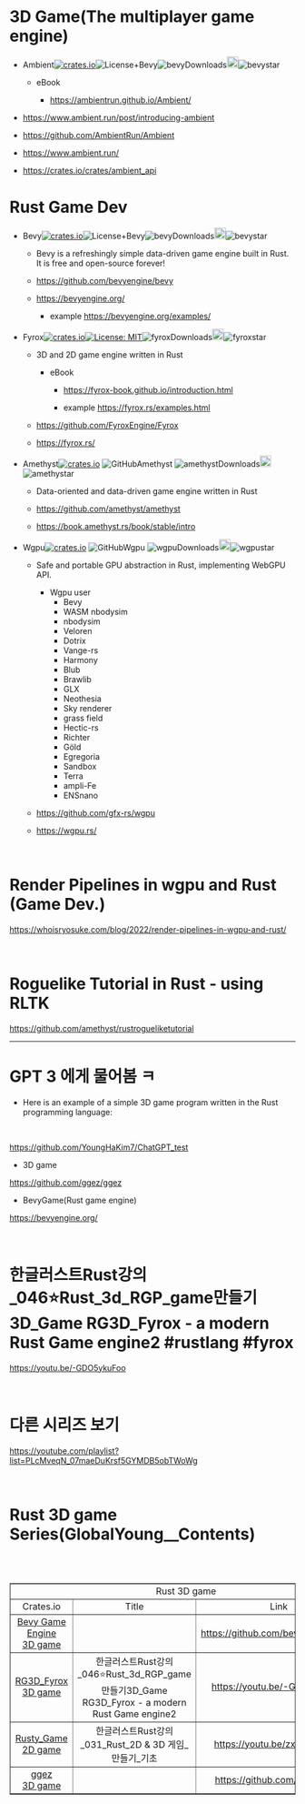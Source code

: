# 3D Game(The multiplayer game engine)

- Ambient[![crates.io](https://img.shields.io/crates/v/ambient_api.svg)](https://crates.io/crates/ambient_api)![License+Bevy](https://img.shields.io/badge/license-MIT%2FApache-blue.svg)![bevyDownloads](https://img.shields.io/crates/d/ambient_api.svg)<a href="https://github.com/AmbientRun/Ambient"><img alt="githubicon" width="20px" src="https://user-images.githubusercontent.com/67513038/218287708-001511d7-1cce-42d3-92d2-4a61193b38f0.png" /></a>![bevystar](https://img.shields.io/github/stars/AmbientRun/Ambient.svg)

  - eBook

    - https://ambientrun.github.io/Ambient/

- https://www.ambient.run/post/introducing-ambient

- https://github.com/AmbientRun/Ambient

- https://www.ambient.run/

- https://crates.io/crates/ambient_api

# Rust Game Dev

- Bevy[![crates.io](https://img.shields.io/crates/v/bevy.svg)](https://crates.io/crates/bevy)![License+Bevy](https://img.shields.io/badge/license-MIT%2FApache-blue.svg)![bevyDownloads](https://img.shields.io/crates/d/bevy.svg)<a href="https://github.com/bevyengine/bevy/"><img alt="githubicon" width="20px" src="https://user-images.githubusercontent.com/67513038/218287708-001511d7-1cce-42d3-92d2-4a61193b38f0.png" /></a>![bevystar](https://img.shields.io/github/stars/bevyengine/bevy.svg)

  - Bevy is a refreshingly simple data-driven game engine built in Rust. It is free and open-source forever!

  - https://github.com/bevyengine/bevy
  
  - https://bevyengine.org/
  
    - example https://bevyengine.org/examples/

- Fyrox[![crates.io](https://img.shields.io/crates/v/fyrox.svg)](https://crates.io/crates/fyrox)[![License: MIT](https://img.shields.io/badge/License-MIT-yellow.svg)](https://opensource.org/licenses/MIT)![fyroxDownloads](https://img.shields.io/crates/d/fyrox.svg)<a href="https://github.com/FyroxEngine/Fyrox"><img alt="githubicon" width="20px" src="https://user-images.githubusercontent.com/67513038/218287708-001511d7-1cce-42d3-92d2-4a61193b38f0.png" /></a>![fyroxstar](https://img.shields.io/github/stars/FyroxEngine/Fyrox.svg)

  - 3D and 2D game engine written in Rust
  
    - eBook
  
      - https://fyrox-book.github.io/introduction.html
      
      - example https://fyrox.rs/examples.html

  - https://github.com/FyroxEngine/Fyrox

  - https://fyrox.rs/

- Amethyst[![crates.io](https://img.shields.io/crates/v/amethyst.svg)](https://crates.io/crates/amethyst)
![GitHubAmethyst](https://img.shields.io/badge/license-MIT%2FApache-blue.svg)
![amethystDownloads](https://img.shields.io/crates/d/amethyst.svg)<a href="https://github.com/amethyst/amethyst"><img alt="githubicon" width="20px" src="https://user-images.githubusercontent.com/67513038/218287708-001511d7-1cce-42d3-92d2-4a61193b38f0.png" /></a>![amethystar](https://img.shields.io/github/stars/amethyst/amethyst.svg)

  - Data-oriented and data-driven game engine written in Rust
  
  - https://github.com/amethyst/amethyst

  - https://book.amethyst.rs/book/stable/intro

- Wgpu[![crates.io](https://img.shields.io/crates/v/wgpu.svg)](https://crates.io/crates/wgpu)
![GitHubWgpu](https://img.shields.io/badge/license-MIT%2FApache-blue.svg)
![wgpuDownloads](https://img.shields.io/crates/d/wgpu.svg)<a href="https://github.com/gfx-rs/wgpu"><img alt="githubicon" width="20px" src="https://user-images.githubusercontent.com/67513038/218287708-001511d7-1cce-42d3-92d2-4a61193b38f0.png" /></a>![wgpustar](https://img.shields.io/github/stars/gfx-rs/wgpu.svg)

  - Safe and portable GPU abstraction in Rust, implementing WebGPU API.

    - Wgpu user
      - Bevy
      - WASM nbodysim
      - nbodysim
      - Veloren
      - Dotrix
      - Vange-rs
      - Harmony
      - Blub
      - Brawlib
      - GLX
      - Neothesia
      - Sky renderer
      - grass field
      - Hectic-rs
      - Richter
      - Göld
      - Egregoria
      - Sandbox
      - Terra
      - ampli-Fe
      - ENSnano

  - https://github.com/gfx-rs/wgpu

  - https://wgpu.rs/

<br>

# Render Pipelines in wgpu and Rust (Game Dev.)

https://whoisryosuke.com/blog/2022/render-pipelines-in-wgpu-and-rust/

<br>

# Roguelike Tutorial in Rust - using RLTK

https://github.com/amethyst/rustrogueliketutorial

<hr>


# GPT 3 에게 물어봄 ㅋ

- Here is an example of a simple 3D game program written in the Rust programming language:

<br>

https://github.com/YoungHaKim7/ChatGPT_test

- 3D game

https://github.com/ggez/ggez

- BevyGame(Rust game engine)

https://bevyengine.org/

<br>

# 한글러스트Rust강의\_046⭐️Rust_3d_RGP_game만들기3D_Game RG3D_Fyrox - a modern Rust Game engine2 #rustlang #fyrox

https://youtu.be/-GDO5ykuFoo

<br>

# 다른 시리즈 보기

https://youtube.com/playlist?list=PLcMveqN_07maeDuKrsf5GYMDB5obTWoWg

<br>

# Rust 3D game Series(GlobalYoung\_\_Contents)

<br>

<br>

<table border="1">
    <tr>
    <td colspan="3" align="center">Rust 3D game</td>
    </tr>
    <tr align="center">
        <td>Crates.io </td>
        <td>Title</td>
        <td>Link</td>
    </tr>
    <tr align="center">
        <td><a href="https://github.com/bevyengine/bevy">Bevy Game Engine<br>3D game</td></a>
        <td></td>
        <td><a href="https://github.com/bevyengine/bevy">https://github.com/bevyengine/bevy</a></td>
    </tr>
    <tr align="center">
        <td><a href="https://github.com/FyroxEngine/Fyrox">RG3D_Fyrox<br>3D game</td></a>
        <td>한글러스트Rust강의_046⭐️Rust_3d_RGP_game만들기3D_Game RG3D_Fyrox - a modern Rust Game engine2</td>
        <td><a href="https://youtu.be/-GDO5ykuFoo">https://youtu.be/-GDO5ykuFoo</a></td>
    </tr>
    <tr align="center">
        <td><a href="https://github.com/CleanCut/rusty_engine">Rusty_Game<br>2D game</td></a>
        <td>한글러스트Rust강의_031_Rust_2D & 3D 게임_만들기_기초</td>
        <td><a href="https://youtu.be/zxvtpyuMcFE">https://youtu.be/zxvtpyuMcFE</a></td>
    </tr>
    <tr align="center">
        <td><a href="https://ggez.rs/">ggez<br>3D game</td></a>
        <td></td>
        <td><a href="https://github.com/ggez/ggez">https://github.com/ggez/ggez</a></td>
    </tr>
</table>
